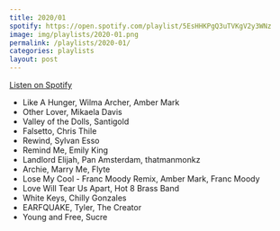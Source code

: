 ```yaml
---
title: 2020/01
spotify: https://open.spotify.com/playlist/5EsHHKPgQ3uTVKgV2y3WNz
image: img/playlists/2020-01.png
permalink: /playlists/2020-01/
categories: playlists
layout: post
---
```


[Listen on Spotify](https://open.spotify.com/playlist/5EsHHKPgQ3uTVKgV2y3WNz)

* Like A Hunger, Wilma Archer, Amber Mark
* Other Lover, Mikaela Davis
* Valley of the Dolls, Santigold
* Falsetto, Chris Thile
* Rewind, Sylvan Esso
* Remind Me, Emily King
* Landlord Elijah, Pan Amsterdam, thatmanmonkz
* Archie, Marry Me, Flyte
* Lose My Cool - Franc Moody Remix, Amber Mark, Franc Moody
* Love Will Tear Us Apart, Hot 8 Brass Band
* White Keys, Chilly Gonzales
* EARFQUAKE, Tyler, The Creator
* Young and Free, Sucre
